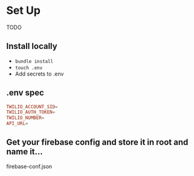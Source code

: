 # Set Up
TODO

## Install locally
* `bundle install`
* `touch .env`
* Add secrets to .env

## .env spec

```toml
TWILIO_ACCOUNT_SID=
TWILIO_AUTH_TOKEN=
TWILIO_NUMBER=
API_URL=
```

## Get your firebase config and store it in root and name it...

firebase-conf.json